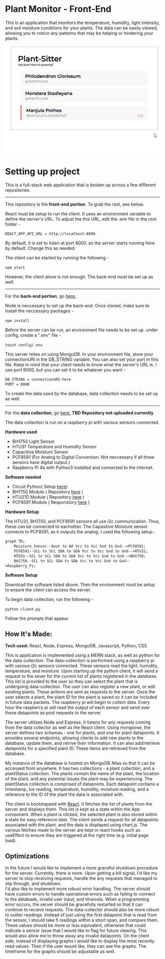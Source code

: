 # Plant Monitor - Front-End

This is an application that monitors the temperature, humidity, light intensity, and soil moisture conditions for your plants. The data can be easily viewed, allowing you to notice any patterns that may be helping or hindering your plants. 

![](plant-monitor.gif)

# Setting up project

This is a full-stack web application that is broken up across a few different repositories.

---
This repository is the **front-end portion**. To grab the rest, see below.

React must be setup to run the client. It uses an environment variable to define the server's URL. To adjust the this URL, edit the .env file in the root folder -

```
REACT_APP_API_URL = http://localhost:8000
```

By default, it is set to listen at port 8000, as the server starts running here by default. Change this as needed.

The client can be started by running the following -

`npm start`

However, the client alone is not enough. The back-end must be set up as well.

---
For the **back-end portion**, go [here.](https://github.com/Clara-ra/plant-sitter-api)

Node is neccessary to set up the back-end. Once cloned, make sure to install the neccessary packages -

`npm install`

Before the server can be run, an environment file needs to be set up. under config, create a ".env" file -

`touch config/.env`

This server relies on using MongoDB. In your environment file, store your connectionURI in the DB_STRING variable.
You can also set your port in this file. Keep in mind that your client needs to know what the server's URL is. I use port 8000, but you can set it to be whatever you want -

```
DB_STRING = connectionURI-here
PORT = 8000
```

To create the data used by the database, data collection needs to be set up as well.

---
For the **data collection**, go [here.](https://github.com/Clara-ra/plant-sitter-data-collection) **TBD Repository not uploaded currently**

The data collection is run on a raspberry pi with various sensors connected.

**Hardware used** 
- BH1750 Light Sensor
- HTU31 Temperature and Humidity Sensor
- Capacitive Moisture Sensor
- PCF8591 (For Analog to Digital Conversion. Not neccessary if all three sensors have digital output.)
- Raspberry Pi 4b with Python3 installed and connected to the internet.

**Software needed**
- Circuit Python( Setup [here](https://learn.adafruit.com/circuitpython-on-raspberrypi-linux/installing-circuitpython-on-raspberry-pi))
- BH1750 Module ( Repository [here](https://github.com/adafruit/Adafruit_CircuitPython_BH1750) )
- HTU21D Module ( Repository [here](https://github.com/adafruit/Adafruit_CircuitPython_HTU21D) )
- PCF8591 Module ( Resporistory [here](https://github.com/adafruit/Adafruit_CircuitPython_PCF8591) )

**Hardware Setup**

The  HTU31, BH1750, and PCF8591 sensors all use i2c communication. Thus, these can be connected to eachother. The Capasitive Moisture sensor connects to PCF8591, as it outputs the analog. I used the following setup :

```mermaid
graph TD;
    Moisture_Sensor--Aout to A0 Vcc to Vcc Gnd to Gnd-->PCF8591;
    PCF8591--SCL to SCL SDA to SDA Vcc to Vcc Gnd to Gnd-->HTU31;
    HTU31--SCL to SCL SDA to SDA Vcc to Vcc Gnd to Gnd-->BH1750;
    BH1750--SCL to SCL SDA to SDA Vcc to Vcc Gnd to Gnd-->Raspberry_Pi;
```

**Software Setup**

Download the software listed above. Then the environment must be setup to ensure the client can access the server.

To begin data collection, run the following -

`python client.py`

Follow the prompts that appear.
## How It's Made:

**Tech used:** React, Node, Express, MongoDB, Javascript, Python, CSS

This is application is implemented using a MERN stack, as well as python for the data-collection.
The data-collection is performed using a raspberry pi with various i2c sensors connected. These sensors read the light, humidity, temperature, and moisture. Upon starting up the python client, it will send a request to the sever for the current list of plants registered in the database. This list is provided to the user so they can select the plant that is undergoing data-collection. The user can also register a new plant, or edit existing plants. These actions are sent as requests to the server. Once the user selects a plant, the plant ID for the plant is saved so it can be included in future data packets. The raspberry pi will begin to collect data. Every hour the raspberry pi will read the output of each sensor and send over these datapoints as post requests to the server.

The server utilizes Node and Express. It listens for any requests coming from the data collector as well as the React client. Using mongoose, the server defines two schemas - one for plants, and one for plant datapoints. It provides several endpoints, allowing clients to add new plants to the database, update them, and retrive their information. It can also add/retrieve datapoints for a specified plant ID. These items are retrieved from the database.

My instance of the database is hosted on MongoDB Atlas so that it can be accessed from anywhere. It has two collections - a plant collection, and a plantStatus collection. The plants contain the name of the plant, the location of the plant, and any potential issues the plant may be experiencing. The plantStatus collection is comprised of datapoints. Each datapoint contains a timestamp, lux reading, temperature, humidity, moisture reading, and a reference to the ID of the plant the data is associated with. 

The client is bootstapped with [React](https://github.com/facebook/create-react-app). It fetches the list of plants from the server and displays them. This list is kept as a state within the App component. When a plant is clicked, the selected plant is also stored within a state for easy reference later. The client sends a request for all datapoints associated with the plant, and the data is displayed using chart.js. The various fetches made to the server are kept in react hooks such as useEffect to ensure they are triggered at the right time (e.g. initial page load).

## Optimizations

In the future I would like to implement a more graceful shutdown procedure for the server. Currently, there  is none. Upon getting a kill signal, I'd like my server to stop receiving requests, handle the any requests that managed to slip through, and shutdown.  
I'd also like to implement more robust error handling. The server should have custom errors to handle operational errors such as failing to connect to the databade, invalid user input, and timeouts. When a programming error occurs, the server should be gracefully restarted so that it can continue to recieve requests.
The data-collector should also be more robust to outlier readings. Instead of just using the first datapoint that is read from the sensor, I should take 5 readings within a short span, and compare them. These values should be more or less equivalent, otherwise that could indicate a sensor issue that I would like to flag for future viewing. This would also allow me to throw away any invalid datapoints. 
On the client side, instead of displaying graphs I would like to display the most recently read values. Then if the user would like, they can see the graphs. The timeframe for the graphs should be adjustable as well.
